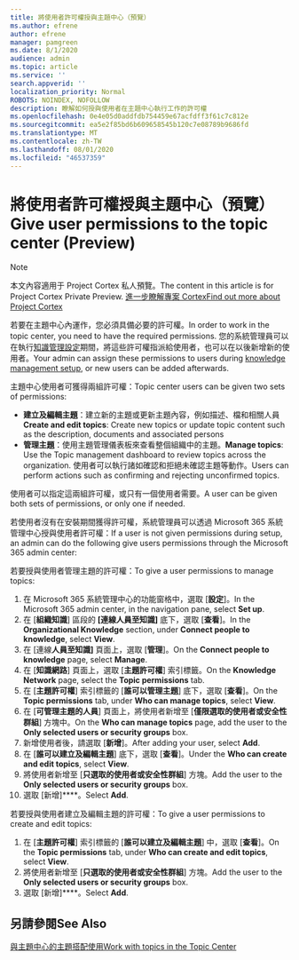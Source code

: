 ```yaml
---
title: 將使用者許可權授與主題中心（預覽）
ms.author: efrene
author: efrene
manager: pamgreen
ms.date: 8/1/2020
audience: admin
ms.topic: article
ms.service: ''
search.appverid: ''
localization_priority: Normal
ROBOTS: NOINDEX, NOFOLLOW
description: 瞭解如何授與使用者在主題中心執行工作的許可權
ms.openlocfilehash: 0e4e05d0addfdb754459e67acfdff3f61c7c812e
ms.sourcegitcommit: ea5e2f85bd6b609658545b120c7e08789b9686fd
ms.translationtype: MT
ms.contentlocale: zh-TW
ms.lasthandoff: 08/01/2020
ms.locfileid: "46537359"
---
```

# <a name="give-user-permissions-to-the-topic-center-preview"></a><span data-ttu-id="07ccd-103">將使用者許可權授與主題中心（預覽）</span><span class="sxs-lookup"><span data-stu-id="07ccd-103">Give user permissions to the topic center (Preview)</span></span>

> [!Note] 
> <span data-ttu-id="07ccd-104">本文內容適用于 Project Cortex 私人預覽。</span><span class="sxs-lookup"><span data-stu-id="07ccd-104">The content in this article is for Project Cortex Private Preview.</span></span> [<span data-ttu-id="07ccd-105">進一步瞭解專案 Cortex</span><span class="sxs-lookup"><span data-stu-id="07ccd-105">Find out more about Project Cortex</span></span>](https://aka.ms/projectcortex) 

<span data-ttu-id="07ccd-106">若要在主題中心內運作，您必須具備必要的許可權。</span><span class="sxs-lookup"><span data-stu-id="07ccd-106">In order to work in the topic center, you need to have the required permissions.</span></span> <span data-ttu-id="07ccd-107">您的系統管理員可以在執行[知識管理設定](set-up-knowledge-network.md)期間，將這些許可權指派給使用者，也可以在以後新增新的使用者。</span><span class="sxs-lookup"><span data-stu-id="07ccd-107">Your admin can assign these permissions to users during [knowledge management setup](set-up-knowledge-network.md), or new users can be added afterwards.</span></span>

<span data-ttu-id="07ccd-108">主題中心使用者可獲得兩組許可權：</span><span class="sxs-lookup"><span data-stu-id="07ccd-108">Topic center users can be given two sets of permissions:</span></span>

- <span data-ttu-id="07ccd-109">**建立及編輯主題**：建立新的主題或更新主題內容，例如描述、檔和相關人員</span><span class="sxs-lookup"><span data-stu-id="07ccd-109">**Create and edit topics**: Create new topics or update topic content such as the description, documents and associated persons</span></span>
- <span data-ttu-id="07ccd-110">**管理主題**：使用主題管理儀表板來查看整個組織中的主題。</span><span class="sxs-lookup"><span data-stu-id="07ccd-110">**Manage topics**: Use the Topic management dashboard to review topics across the organization.</span></span> <span data-ttu-id="07ccd-111">使用者可以執行諸如確認和拒絕未確認主題等動作。</span><span class="sxs-lookup"><span data-stu-id="07ccd-111">Users can perform actions such as confirming and rejecting unconfirmed topics.</span></span>

<span data-ttu-id="07ccd-112">使用者可以指定這兩組許可權，或只有一個使用者需要。</span><span class="sxs-lookup"><span data-stu-id="07ccd-112">A user can be given both sets of permissions, or only one if needed.</span></span> 

<span data-ttu-id="07ccd-113">若使用者沒有在安裝期間獲得許可權，系統管理員可以透過 Microsoft 365 系統管理中心授與使用者許可權：</span><span class="sxs-lookup"><span data-stu-id="07ccd-113">If a user is not given permissions during setup, an admin can do the following give users permissions through the Microsoft 365 admin center:</span></span>

<span data-ttu-id="07ccd-114">若要授與使用者管理主題的許可權：</span><span class="sxs-lookup"><span data-stu-id="07ccd-114">To give a user permissions to manage topics:</span></span>

1. <span data-ttu-id="07ccd-115">在 Microsoft 365 系統管理中心的功能窗格中，選取 [**設定**]。</span><span class="sxs-lookup"><span data-stu-id="07ccd-115">In the Microsoft 365 admin center, in the navigation pane, select **Set up**.</span></span>
2. <span data-ttu-id="07ccd-116">在 [**組織知識**] 區段的 **[連線人員至知識]** 底下，選取 [**查看**]。</span><span class="sxs-lookup"><span data-stu-id="07ccd-116">In the **Organizational Knowledge** section, under **Connect people to knowledge**, select **View**.</span></span>
3. <span data-ttu-id="07ccd-117">在 [連線**人員至知識]** 頁面上，選取 [**管理**]。</span><span class="sxs-lookup"><span data-stu-id="07ccd-117">On the **Connect people to knowledge** page, select **Manage**.</span></span>
4. <span data-ttu-id="07ccd-118">在 [**知識網路**] 頁面上，選取 [**主題許可權**] 索引標籤。</span><span class="sxs-lookup"><span data-stu-id="07ccd-118">On the **Knowledge Network** page, select the **Topic permissions** tab.</span></span>
5. <span data-ttu-id="07ccd-119">在 [**主題許可權**] 索引標籤的 [**誰可以管理主題**] 底下，選取 [**查看**]。</span><span class="sxs-lookup"><span data-stu-id="07ccd-119">On the **Topic permissions** tab, under **Who can manage topics**, select **View**.</span></span>
6.  <span data-ttu-id="07ccd-120">在 [**可管理主題的人員**] 頁面上，將使用者新增至 [**僅限選取的使用者或安全性群組**] 方塊中。</span><span class="sxs-lookup"><span data-stu-id="07ccd-120">On the **Who can manage topics** page, add the user to the **Only selected users or security groups** box.</span></span>
7. <span data-ttu-id="07ccd-121">新增使用者後，請選取 [**新增**]。</span><span class="sxs-lookup"><span data-stu-id="07ccd-121">After adding your user, select **Add**.</span></span>
3. <span data-ttu-id="07ccd-122">在 [**誰可以建立及編輯主題**] 底下，選取 [**查看**]。</span><span class="sxs-lookup"><span data-stu-id="07ccd-122">Under the **Who can create and edit topics**, select **View**.</span></span>
4. <span data-ttu-id="07ccd-123">將使用者新增至 [**只選取的使用者或安全性群組**] 方塊。</span><span class="sxs-lookup"><span data-stu-id="07ccd-123">Add the user to the **Only selected users or security groups** box.</span></span>
5. <span data-ttu-id="07ccd-124">選取 [新增]\*\*\*\*。</span><span class="sxs-lookup"><span data-stu-id="07ccd-124">Select **Add**.</span></span>

<span data-ttu-id="07ccd-125">若要授與使用者建立及編輯主題的許可權：</span><span class="sxs-lookup"><span data-stu-id="07ccd-125">To give a user permissions to create and edit topics:</span></span>

1. <span data-ttu-id="07ccd-126">在 [**主題許可權**] 索引標籤的 [**誰可以建立及編輯主題**] 中，選取 [**查看**]。</span><span class="sxs-lookup"><span data-stu-id="07ccd-126">On the **Topic permissions** tab, under **Who can create and edit topics**, select **View**.</span></span>
2. <span data-ttu-id="07ccd-127">將使用者新增至 [**只選取的使用者或安全性群組**] 方塊。</span><span class="sxs-lookup"><span data-stu-id="07ccd-127">Add the user to the **Only selected users or security groups** box.</span></span>
3. <span data-ttu-id="07ccd-128">選取 [新增]\*\*\*\*。</span><span class="sxs-lookup"><span data-stu-id="07ccd-128">Select **Add**.</span></span>



## <a name="see-also"></a><span data-ttu-id="07ccd-129">另請參閱</span><span class="sxs-lookup"><span data-stu-id="07ccd-129">See Also</span></span>
  
[<span data-ttu-id="07ccd-130">與主題中心的主題搭配使用</span><span class="sxs-lookup"><span data-stu-id="07ccd-130">Work with topics in the Topic Center</span></span>](work-with-topics.md)



